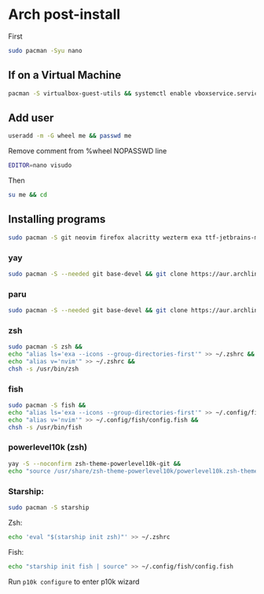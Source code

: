# Arch post-install
First
```sh
sudo pacman -Syu nano
```
## If on a Virtual Machine
```sh
pacman -S virtualbox-guest-utils && systemctl enable vboxservice.service
```
## Add user
```sh
useradd -m -G wheel me && passwd me
```
Remove comment from %wheel NOPASSWD line
```sh
EDITOR=nano visudo
```
Then
```sh
su me && cd
```
## Installing programs
```sh
sudo pacman -S git neovim firefox alacritty wezterm exa ttf-jetbrains-mono-nerd ttf-nerd-fonts-symbols-mono
```
### yay
```sh
sudo pacman -S --needed git base-devel && git clone https://aur.archlinux.org/yay.git && cd yay && makepkg -si && cd && rm -rf yay
```
### paru
```sh
sudo pacman -S --needed git base-devel && git clone https://aur.archlinux.org/paru.git && cd paru && makepkg -si && cd && rm -rf paru
```
### zsh
```sh
sudo pacman -S zsh &&
echo "alias ls='exa --icons --group-directories-first'" >> ~/.zshrc &&
echo "alias v='nvim'" >> ~/.zshrc &&
chsh -s /usr/bin/zsh
```
### fish
```sh
sudo pacman -S fish &&
echo "alias ls='exa --icons --group-directories-first'" >> ~/.config/fish/config.fish &&
echo "alias v='nvim'" >> ~/.config/fish/config.fish &&
chsh -s /usr/bin/fish
```
### powerlevel10k (zsh)
```sh
yay -S --noconfirm zsh-theme-powerlevel10k-git &&
echo "source /usr/share/zsh-theme-powerlevel10k/powerlevel10k.zsh-theme" >> ~/.zshrc
```
### Starship:
```sh
sudo pacman -S starship
```
Zsh:
```sh
echo 'eval "$(starship init zsh)"' >> ~/.zshrc
```
Fish:
```sh
echo "starship init fish | source" >> ~/.config/fish/config.fish
```
Run `p10k configure` to enter p10k wizard
